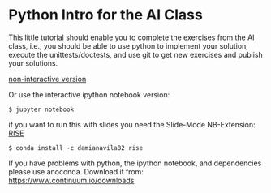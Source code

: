 Python Intro for the AI Class
=============================

This little tutorial should enable you to complete the exercises from the AI
class, i.e., you should be able to use python to implement your solution,
execute the unittests/doctests, and use git to get new exercises and publish
your solutions.

[non-interactive version](https://nbviewer.jupyter.org/github/hschlueter/ai_class_python_intro/blob/master/ai_getting_started.ipynb)

Or use the interactive ipython notebook version:
```
$ jupyter notebook
```
if you want to run this with slides you need the Slide-Mode NB-Extension: [RISE](https://github.com/damianavila/RISE)
```
$ conda install -c damianavila82 rise
```

If you have problems with python, the ipython notebook, and dependencies please
use anoconda. Download it from: https://www.continuum.io/downloads
